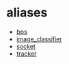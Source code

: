 # aliases

- [bps](./bps.md)
- [image_classifier](./image_classifier.md)
- [socket](./socket.md)
- [tracker](./tracker.md)
